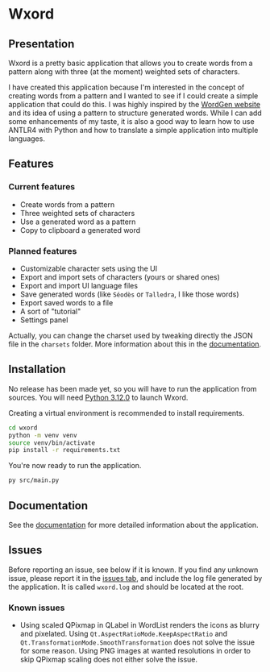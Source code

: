 # Wxord

## Presentation

Wxord is a pretty basic application that allows you to create words from a pattern along with three (at the moment) weighted sets of characters.

I have created this application because I'm interested in the concept of creating words from a pattern and I wanted to see if I could create a simple application that could do this. I was highly inspired by the [WordGen website](https://www.wordgen.eu/#!en/generator/from-letters) and its idea of using a pattern to structure generated words. While I can add some enhancements of my taste, it is also a good way to learn how to use ANTLR4 with Python and how to translate a simple application into multiple languages.

## Features

### Current features

- Create words from a pattern
- Three weighted sets of characters
- Use a generated word as a pattern
- Copy to clipboard a generated word

### Planned features

- Customizable character sets using the UI
- Export and import sets of characters (yours or shared ones)
- Export and import UI language files
- Save generated words (like `Séodès` or `Talledra`, I like those words)
- Export saved words to a file
- A sort of "tutorial"
- Settings panel

Actually, you can change the charset used by tweaking directly the JSON file in the `charsets` folder. More information about this in the [documentation](doc/doc.md).

## Installation

No release has been made yet, so you will have to run the application from sources. You will need [Python 3.12.0](https://www.python.org/downloads/release/python-3120/) to launch Wxord.

Creating a virtual environment is recommended to install requirements.

```bash
cd wxord
python -m venv venv
source venv/bin/activate
pip install -r requirements.txt
```

You're now ready to run the application.

```bash
py src/main.py
```

## Documentation

See the [documentation](doc/doc.md) for more detailed information about the application.

## Issues

Before reporting an issue, see below if it is known. If you find any unknown issue, please report it in the [issues tab](https://github.com/ZWerduex/wxord/issues), and include the log file generated by the application. It is called `wxord.log` and should be located at the root.

### Known issues

- Using scaled QPixmap in QLabel in WordList renders the icons as blurry and pixelated. Using `Qt.AspectRatioMode.KeepAspectRatio` and `Qt.TransformationMode.SmoothTransformation` does not solve the issue for some reason. Using PNG images at wanted resolutions in order to skip QPixmap scaling does not either solve the issue.